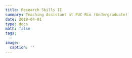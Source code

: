 ```yaml
---
title: Research Skills II 
summary: Teaching Assistant at PUC-Rio (Undergraduate)
date: 2018-04-01
type: docs
math: false
tags:
  - 
image:
  caption: ''
---
```




